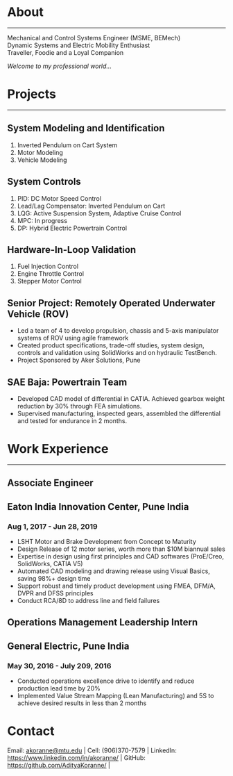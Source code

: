 # About
___
  Mechanical and Control Systems Engineer (MSME, BEMech)  
  Dynamic Systems and Electric Mobility Enthusiast  
  Traveller, Foodie and a Loyal Companion  

*Welcome to my professional world...*  

# Projects
___
## System Modeling and Identification  
1. Inverted Pendulum on Cart System  
2. Motor Modeling
3. Vehicle Modeling  

## System Controls
1. PID: DC Motor Speed Control
2. Lead/Lag Compensator: Inverted Pendulum on Cart
3. LQG: Active Suspension System, Adaptive Cruise Control
4. MPC: In progress
5. DP: Hybrid Electric Powertrain Control

## Hardware-In-Loop Validation
1. Fuel Injection Control
2. Engine Throttle Control
3. Stepper Motor Control  

## Senior Project: Remotely Operated Underwater Vehicle (ROV)
- Led a team of 4 to develop propulsion, chassis and 5-axis manipulator systems of ROV using agile framework
- Created product specifications, trade-off studies, system design, controls and validation using SolidWorks and on hydraulic TestBench.
- Project Sponsored by Aker Solutions, Pune

## SAE Baja: Powertrain Team
- Developed CAD model of differential in CATIA. Achieved gearbox weight reduction by 30% through FEA simulations.
- Supervised manufacturing, inspected gears, assembled the differential and tested for endurance in 2 months.  

# Work Experience
___  
## Associate Engineer
## Eaton India Innovation Center, Pune India
### Aug 1, 2017 - Jun 28, 2019
- LSHT Motor and Brake Development from Concept to Maturity 
- Design Release of 12 motor series, worth more than $10M biannual sales 
- Expertise in design using first principles and CAD softwares (ProE/Creo, SolidWorks, CATIA V5)
- Automated CAD modeling and drawing release using Visual Basics, saving 98%+ design time   
- Support robust and timely product development using FMEA, DFM/A, DVPR and DFSS principles
- Conduct RCA/8D to address line and field failures

## Operations Management Leadership Intern
## General Electric, Pune India
### May 30, 2016 - July 209, 2016
- Conducted operations excellence drive to identify and reduce production lead time by 20%
- Implemented Value Stream Mapping (Lean Manufacturing) and 5S to achieve desired results in less than 2 months   

# Contact
Email:      akoranne@mtu.edu  |
Cell:       (906)370-7579  |
LinkedIn:   https://www.linkedin.com/in/akoranne/  |
GitHub:     https://github.com/AdityaKoranne/  |
